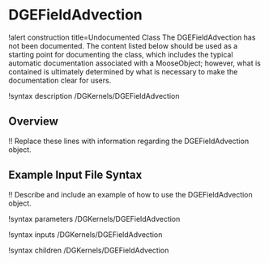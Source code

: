 # DGEFieldAdvection

!alert construction title=Undocumented Class
The DGEFieldAdvection has not been documented. The content listed below should be used as a starting point for
documenting the class, which includes the typical automatic documentation associated with a
MooseObject; however, what is contained is ultimately determined by what is necessary to make the
documentation clear for users.

!syntax description /DGKernels/DGEFieldAdvection

## Overview

!! Replace these lines with information regarding the DGEFieldAdvection object.

## Example Input File Syntax

!! Describe and include an example of how to use the DGEFieldAdvection object.

!syntax parameters /DGKernels/DGEFieldAdvection

!syntax inputs /DGKernels/DGEFieldAdvection

!syntax children /DGKernels/DGEFieldAdvection
